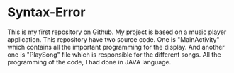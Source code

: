 # Syntax-Error
This is my first repository on Github. My project is based on a music player application. This repository have two source code. One is "MainActivity" which contains all the important programming for the display. And another one is "PlaySong" file which is responsible for the different songs. All the programming of the code, I had done in JAVA language.                                                                                                                                                                                    
